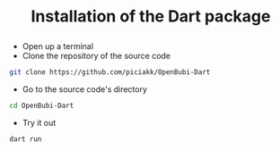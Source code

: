 # <p align="center">Installation of the Dart package</p>

- Open up a terminal
- Clone the repository of the source code
```bash
git clone https://github.com/piciakk/OpenBubi-Dart
```
- Go to the source code's directory
```bash
cd OpenBubi-Dart
```
- Try it out
```bash
dart run
```
